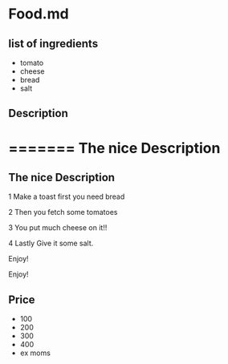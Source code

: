 # Food.md
## list of ingredients
* tomato 
* cheese
* bread
* salt
## Description




=======
 The nice Description
=======



## The nice Description


1 Make a toast first you need bread

2 Then you fetch some tomatoes

3 You put much cheese on it!!

4 Lastly Give it some salt.

Enjoy!

Enjoy!

## Price

- 100
- 200
- 300
- 400
- ex moms




